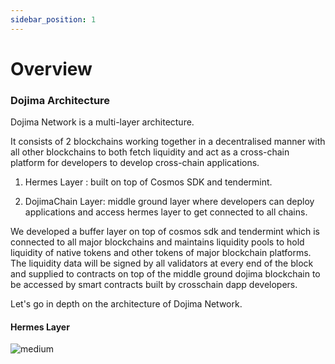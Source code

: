 ```yaml
---
sidebar_position: 1
---
```

# Overview

### Dojima Architecture

<!-- ![medium](/img/medium.png)

Dojima Network is powered by three main components working together:

- **BULLDOG:** Bulldog is the EVM based Buffer zone, built to enable cross-chain exchange, as well as to build complex cross-chain Decentralized Applications. This is the component where all the tokens and contracts reside and interact with each other.

- **WATCHMAN:** Watchman is a Proof of Stake based Byzantine Fault Tolerant state replicating machine, built to securely process and transfer cross-chain data. This component makes all your cross chain transfers safer. Always be assured there is a watchman, guarding your tokens .

- **BRIDGE:** This is the layer responsible for detecting and relaying events between different chains configured in the system.This is one of the main processes performed by POS based Validators.

:::info
And one more thing to state here is that Arweave is used as a backup layer for all of Dojima networks transactions at regular intervals, thus making the dojima network more secure, immutable and permanent.
::: -->

Dojima Network is a multi-layer architecture. 

It consists of 2 blockchains working together in a decentralised manner with all other blockchains to both fetch liquidity and act as a cross-chain platform for developers to develop cross-chain applications.

1. Hermes Layer : built on top of Cosmos SDK and tendermint.

2. DojimaChain Layer: middle ground layer where developers can deploy applications and access hermes layer to get connected to all chains.

We developed a buffer layer on top of cosmos sdk and tendermint which is connected to all major blockchains and maintains liquidity pools to hold liquidity of native tokens and other tokens of major blockchain platforms. The liquidity data will be signed by all validators at every end of the block and supplied to contracts on top of the middle ground dojima blockchain to be accessed by smart contracts built by crosschain dapp developers.

Let's go in depth on the architecture of Dojima Network.

#### Hermes Layer

<!-- Add Image -->
![medium](/img/hermeslayer.svg)

<!-- <iframe width="100%" height="480px" src="https://www.youtube.com/embed/HYy3N7E0qSw" title="Dojima Demo" frameborder="0" allow="accelerometer; autoplay; clipboard-write; encrypted-media; gyroscope; picture-in-picture" allowfullscreen></iframe> -->
